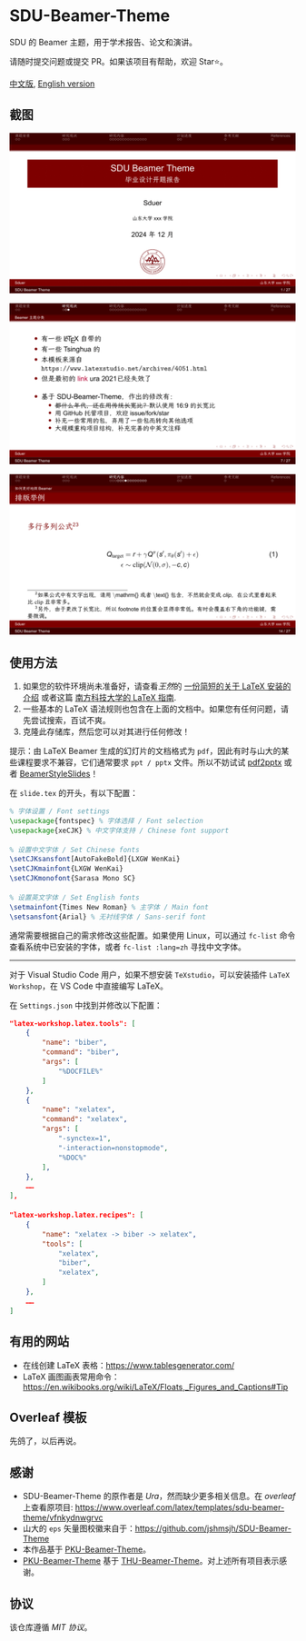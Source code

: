 # SDU-Beamer-Theme

SDU 的 Beamer 主题，用于学术报告、论文和演讲。

请随时提交问题或提交 PR。如果该项目有帮助，欢迎 Star⭐️。

[中文版](./README_ch.md), [English version](./README.md)

## 截图

![main_page](./img/README/main_page.png)

![instance1](./img/README/instance1.png)

![instance2](./img/README/instance2.png)

## 使用方法

1.  如果您的软件环境尚未准备好，请查看*王然*的 [一份简短的关于 LaTeX 安装的介绍](https://mirror.macomnet.net/pub/CTAN/info/install-latex-guide-zh-cn/install-latex-guide-zh-cn.pdf) 或者这篇 [南方科技大学的 LaTeX 指南](https://niko.cra.moe/uploads/short-url/9a47N0ThHXRb6em95R7422y8v7b.pdf).
2.  一些基本的 LaTeX 语法规则也包含在上面的文档中。如果您有任何问题，请先尝试搜索，百试不爽。
3.  克隆此存储库，然后您可以对其进行任何修改！

提示：由 LaTeX Beamer 生成的幻灯片的文档格式为 `pdf`，因此有时与山大的某些课程要求不兼容，它们通常要求 `ppt / pptx` 文件。所以不妨试试 [pdf2pptx](https://github.com/intMojIBakE/pdf2pptx) 或者 [BeamerStyleSlides](https://github.com/wzpan/BeamerStyleSlides)！

在 `slide.tex` 的开头，有以下配置：

```latex
% 字体设置 / Font settings
\usepackage{fontspec} % 字体选择 / Font selection
\usepackage{xeCJK} % 中文字体支持 / Chinese font support

% 设置中文字体 / Set Chinese fonts
\setCJKsansfont[AutoFakeBold]{LXGW WenKai}
\setCJKmainfont{LXGW WenKai}
\setCJKmonofont{Sarasa Mono SC}

% 设置英文字体 / Set English fonts
\setmainfont{Times New Roman} % 主字体 / Main font
\setsansfont{Arial} % 无衬线字体 / Sans-serif font
```

通常需要根据自己的需求修改这些配置。如果使用 Linux，可以通过 `fc-list` 命令查看系统中已安装的字体，或者 `fc-list :lang=zh` 寻找中文字体。

---

对于 Visual Studio Code 用户，如果不想安装 `TeXstudio`，可以安装插件 `LaTeX Workshop`，在 VS Code 中直接编写 LaTeX。

在 `Settings.json` 中找到并修改以下配置：

```json
"latex-workshop.latex.tools": [
    {
        "name": "biber",
        "command": "biber",
        "args": [
            "%DOCFILE%"
        ]
    },
    {
        "name": "xelatex",
        "command": "xelatex",
        "args": [
            "-synctex=1",
            "-interaction=nonstopmode",
            "%DOC%"
        ],
    },
    ……
],

"latex-workshop.latex.recipes": [
    {
        "name": "xelatex -> biber -> xelatex",
        "tools": [
            "xelatex",
            "biber",
            "xelatex",
        ]
    },
    ……
]
```

## 有用的网站

-   在线创建 LaTeX 表格：https://www.tablesgenerator.com/
-   LaTeX 画图画表常用命令：https://en.wikibooks.org/wiki/LaTeX/Floats,_Figures_and_Captions#Tip

## Overleaf 模板

先鸽了，以后再说。

## 感谢

-   SDU-Beamer-Theme 的原作者是 *Ura*，然而缺少更多相关信息。在 *overleaf* 上查看原项目: https://www.overleaf.com/latex/templates/sdu-beamer-theme/vfnkydnwgrvc
-   山大的 `eps` 矢量图校徽来自于：https://github.com/jshmsjh/SDU-Beamer-Theme
-   本作品基于 [PKU-Beamer-Theme](https://github.com/inFaaa/PKU-Beamer-Theme)。
-   [PKU-Beamer-Theme](https://github.com/inFaaa/PKU-Beamer-Theme) 基于 [THU-Beamer-Theme](https://github.com/tuna/THU-Beamer-Theme)。对上述所有项目表示感谢。

## 协议

该仓库遵循 *MIT 协议*。

